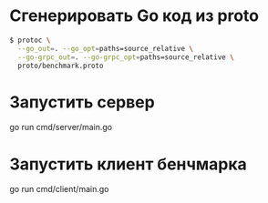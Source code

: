 # Сгенерировать Go код из proto
```bash
$ protoc \
  --go_out=. --go_opt=paths=source_relative \
  --go-grpc_out=. --go-grpc_opt=paths=source_relative \
  proto/benchmark.proto
```

# Запустить сервер
go run cmd/server/main.go

# Запустить клиент бенчмарка
go run cmd/client/main.go
